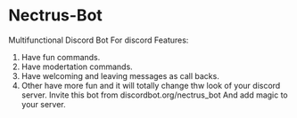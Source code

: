 # Nectrus-Bot
Multifunctional Discord Bot 
For discord
Features:
1. Have fun commands.
2. Have modertation commands.
3. Have welcoming and leaving messages  as call backs.
4. Other have more fun and it will totally change thw look of your discord server.
Invite this bot from discordbot.org/nectrus_bot
And add magic to your server.
